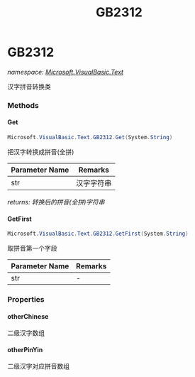﻿---
title: GB2312
---

# GB2312
_namespace: [Microsoft.VisualBasic.Text](N-Microsoft.VisualBasic.Text.html)_

汉字拼音转换类



### Methods

#### Get
```csharp
Microsoft.VisualBasic.Text.GB2312.Get(System.String)
```
把汉字转换成拼音(全拼)

|Parameter Name|Remarks|
|--------------|-------|
|str|汉字字符串|

_returns: 转换后的拼音(全拼)字符串_

#### GetFirst
```csharp
Microsoft.VisualBasic.Text.GB2312.GetFirst(System.String)
```
取拼音第一个字段

|Parameter Name|Remarks|
|--------------|-------|
|str|-|



### Properties

#### otherChinese
二级汉字数组
#### otherPinYin
二级汉字对应拼音数组
